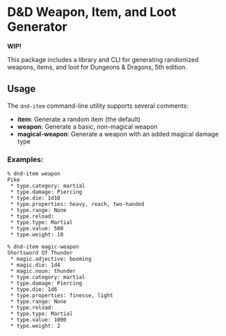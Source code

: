 # D&D Weapon, Item, and Loot Generator

**WIP!**

This package includes a library and CLI for generating randomized weapons, items, and loot for 
Dungeons &amp; Dragons, 5th edition.

## Usage

The `dnd-item` command-line utility supports several comments:

* **item**: Generate a random item (the default)
* **weapon**: Generate a basic, non-magical weapon
* **magical-weapon**: Generate a weapon with an added magical damage type

### Examples:

```shell
% dnd-item weapon
Pike
 * type.category: martial
 * type.damage: Piercing
 * type.die: 1d10
 * type.properties: heavy, reach, two-handed
 * type.range: None
 * type.reload: 
 * type.type: Martial
 * type.value: 500
 * type.weight: 18
```

```shell
% dnd-item magic-weapon
Shortsword Of Thunder
 * magic.adjective: booming
 * magic.die: 1d4
 * magic.noun: thunder
 * type.category: martial
 * type.damage: Piercing
 * type.die: 1d6
 * type.properties: finesse, light
 * type.range: None
 * type.reload: 
 * type.type: Martial
 * type.value: 1000
 * type.weight: 2
```


